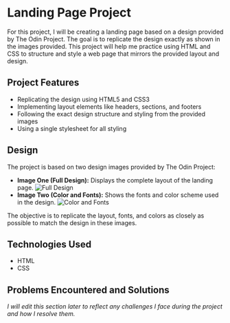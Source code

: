# Landing Page Project

For this project, I will be creating a landing page based on a design provided by The Odin Project. The goal is to replicate the design exactly as shown in the images provided. This project will help me practice using HTML and CSS to structure and style a web page that mirrors the provided layout and design.

## Project Features

- Replicating the design using HTML5 and CSS3
- Implementing layout elements like headers, sections, and footers
- Following the exact design structure and styling from the provided images
- Using a single stylesheet for all styling

## Design

The project is based on two design images provided by The Odin Project:
- **Image One (Full Design):** Displays the complete layout of the landing page.
![Full Design](https://cdn.statically.io/gh/TheOdinProject/curriculum/81a5d553f4073e593d23a6ab00d50eef8620796d/foundations/html_css/project/imgs/01.png)
- **Image Two (Color and Fonts):** Shows the fonts and color scheme used in the design.
![Color and Fonts](https://cdn.statically.io/gh/TheOdinProject/curriculum/a38403e7d81cc8305af16ac48985cfbde87834d6/foundations/html_css/flexbox/project-landing-page/imgs/02.png)

The objective is to replicate the layout, fonts, and colors as closely as possible to match the design in these images.

## Technologies Used

- HTML
- CSS

## Problems Encountered and Solutions

*I will edit this section later to reflect any challenges I face during the project and how I resolve them.*